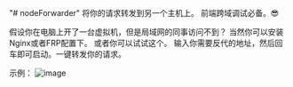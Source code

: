 "# nodeForwarder" 
将你的请求转发到另一个主机上。
前端跨域调试必备。😎

假设你在电脑上开了一台虚拟机，但是局域网的同事访问不到？
当然你可以安装Nginx或者FRP配置下。
或者你可以试试这个。
输入你需要反代的地址，然后回车即可启动。一键转发你的请求。

示例：
![image](https://user-images.githubusercontent.com/67962064/153331597-22647076-2643-4571-be3a-545c318952ae.png)
